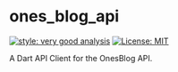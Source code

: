 # ones_blog_api

[![style: very good analysis][very_good_analysis_badge]][very_good_analysis_link]
[![License: MIT][license_badge]][license_link]

A Dart API Client for the OnesBlog API.

[license_badge]: https://img.shields.io/badge/license-MIT-blue.svg
[license_link]: https://opensource.org/licenses/MIT
[very_good_analysis_badge]: https://img.shields.io/badge/style-very_good_analysis-B22C89.svg
[very_good_analysis_link]: https://pub.dev/packages/very_good_analysis
